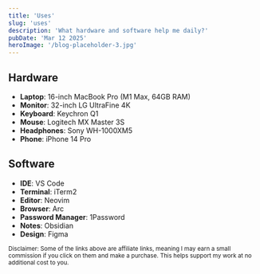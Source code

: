 ```yaml
---
title: 'Uses'
slug: 'uses'
description: 'What hardware and software help me daily?'
pubDate: 'Mar 12 2025'
heroImage: '/blog-placeholder-3.jpg'
---
```


## Hardware

- **Laptop**: 16-inch MacBook Pro (M1 Max, 64GB RAM)
- **Monitor**: 32-inch LG UltraFine 4K
- **Keyboard**: Keychron Q1
- **Mouse**: Logitech MX Master 3S
- **Headphones**: Sony WH-1000XM5
- **Phone**: iPhone 14 Pro

## Software

- **IDE**: VS Code
- **Terminal**: iTerm2
- **Editor**: Neovim
- **Browser**: Arc
- **Password Manager**: 1Password
- **Notes**: Obsidian
- **Design**: Figma

<small>Disclaimer: Some of the links above are affiliate links, meaning I may earn a small commission if you click on them and make a purchase. This helps support my work at no additional cost to you.</small>
